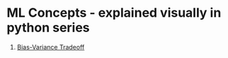 # ML Concepts - explained visually in python series
1. [Bias-Variance Tradeoff](https://github.com/Dion11235/ML_concepts_visualized/blob/main/bias-variance-tradeoff.ipynb)
